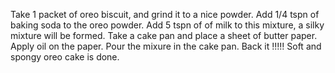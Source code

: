Take 1 packet of oreo biscuit, and grind it to a nice powder.
Add 1/4 tspn of baking soda to the oreo powder.
Add 5 tspn of of milk to this mixture, a silky mixture will be formed.
Take a cake pan and place a sheet of butter paper.
Apply oil on the paper.
Pour the mixure in the cake pan.
Back it !!!!! 
Soft and spongy oreo cake is done.

